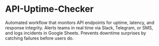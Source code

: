 # API-Uptime-Checker
Automated workflow that monitors API endpoints for uptime, latency, and response integrity. Alerts teams in real time via Slack, Telegram, or SMS, and logs incidents in Google Sheets. Prevents downtime surprises by catching failures before users do.
